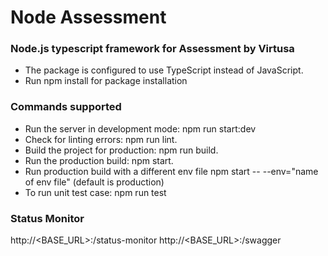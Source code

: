 # Node Assessment
### Node.js typescript framework for Assessment by Virtusa

- The package is configured to use TypeScript instead of JavaScript.
- Run npm install for package installation

### Commands supported
- Run the server in development mode: npm run start:dev
- Check for linting errors: npm run lint.
- Build the project for production: npm run build.
- Run the production build: npm start.
- Run production build with a different env file npm start -- --env="name of env file" (default is production)
- To run unit test case: npm run test

### Status Monitor
http://<BASE_URL>:<PORT>/status-monitor
http://<BASE_URL>:<PORT>/swagger